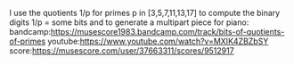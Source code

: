 I use the quotients 1/p for primes p in [3,5,7,11,13,17] to compute the binary digits 1/p = some bits and to generate a multipart piece for piano:
bandcamp:https://musescore1983.bandcamp.com/track/bits-of-quotients-of-primes
youtube:https://www.youtube.com/watch?v=MXIK4ZBZbSY
score:https://musescore.com/user/37663311/scores/9512917
